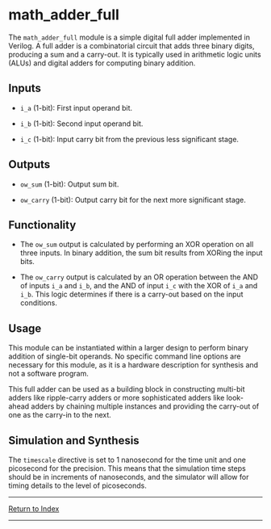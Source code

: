 # math_adder_full

The `math_adder_full` module is a simple digital full adder implemented in Verilog. A full adder is a combinatorial circuit that adds three binary digits, producing a sum and a carry-out. It is typically used in arithmetic logic units (ALUs) and digital adders for computing binary addition.

## Inputs

- `i_a` (1-bit): First input operand bit.

- `i_b` (1-bit): Second input operand bit.

- `i_c` (1-bit): Input carry bit from the previous less significant stage.

## Outputs

- `ow_sum` (1-bit): Output sum bit.

- `ow_carry` (1-bit): Output carry bit for the next more significant stage.

## Functionality

- The `ow_sum` output is calculated by performing an XOR operation on all three inputs. In binary addition, the sum bit results from XORing the input bits.

- The `ow_carry` output is calculated by an OR operation between the AND of inputs `i_a` and `i_b`, and the AND of input `i_c` with the XOR of `i_a` and `i_b`. This logic determines if there is a carry-out based on the input conditions.

## Usage

This module can be instantiated within a larger design to perform binary addition of single-bit operands. No specific command line options are necessary for this module, as it is a hardware description for synthesis and not a software program.

This full adder can be used as a building block in constructing multi-bit adders like ripple-carry adders or more sophisticated adders like look-ahead adders by chaining multiple instances and providing the carry-out of one as the carry-in to the next.

## Simulation and Synthesis

The `timescale` directive is set to 1 nanosecond for the time unit and one picosecond for the precision. This means that the simulation time steps should be in increments of nanoseconds, and the simulator will allow for timing details to the level of picoseconds.

---

[Return to Index](index.md)

----------
